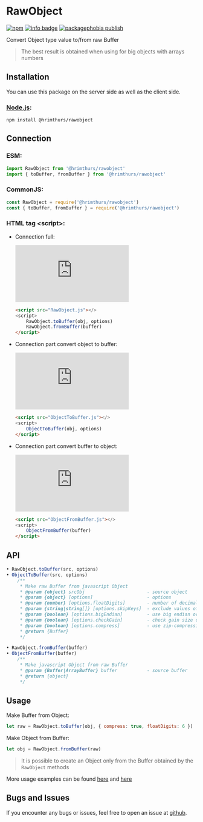 # RawObject

[![npm](https://img.shields.io/npm/v/@hrimthurs/rawobject.svg)](https://npmjs.com/@hrimthurs/rawobject)
[![info badge](https://img.shields.io/npm/dt/@hrimthurs/rawobject.svg)](http://npm-stat.com/charts.html?package=@hrimthurs/rawobject)
[![packagephobia publish](https://badgen.net/packagephobia/publish/@hrimthurs/rawobject)](https://bundlephobia.com/result?p=@hrimthurs/rawobject)

Convert Object type value to/from raw Buffer

> The best result is obtained when using for big objects with arrays numbers

## Installation

You can use this package on the server side as well as the client side.

### [Node.js](http://nodejs.org/):

~~~
npm install @hrimthurs/rawobject
~~~

## Connection

### ESM:

~~~ javascript
import RawObject from '@hrimthurs/rawobject'
import { toBuffer, fromBuffer } from '@hrimthurs/rawobject'
~~~

### CommonJS:

~~~ javascript
const RawObject = require('@hrimthurs/rawobject')
const { toBuffer, fromBuffer } = require('@hrimthurs/rawobject')
~~~

### HTML tag \<script\>:

* Connection full:

    [![GitHub file size in bytes](https://img.shields.io/github/size/hrimthurs/RawObject/dist/RawObject.js?label=RawObject.js)](https://github.com/hrimthurs/RawObject/blob/master/dist/RawObject.js)

    ~~~ html
    <script src="RawObject.js"></>
    <script>
        RawObject.toBuffer(obj, options)
        RawObject.fromBuffer(buffer)
    </script>
    ~~~

* Connection part convert object to buffer:

    [![GitHub file size in bytes](https://img.shields.io/github/size/hrimthurs/RawObject/dist/ObjectToBuffer.js?label=ObjectToBuffer.js)](https://github.com/hrimthurs/RawObject/blob/master/dist/ObjectToBuffer.js)

    ~~~ html
    <script src="ObjectToBuffer.js"></>
    <script>
        ObjectToBuffer(obj, options)
    </script>
    ~~~

* Connection part convert buffer to object:

    [![GitHub file size in bytes](https://img.shields.io/github/size/hrimthurs/RawObject/dist/ObjectFromBuffer.js?label=ObjectFromBuffer.js)](https://github.com/hrimthurs/RawObject/blob/master/dist/ObjectFromBuffer.js)

    ~~~ html
    <script src="ObjectFromBuffer.js"></>
    <script>
        ObjectFromBuffer(buffer)
    </script>
    ~~~

## API

~~~ javascript
• RawObject.toBuffer(src, options)
• ObjectToBuffer(src, options)
    /**
     * Make raw Buffer from javascript Object
     * @param {object} srcObj                       - source object
     * @param {object} [options]                    - options
     * @param {number} [options.floatDigits]        - number of decimal points of the float values (default: 0 → not change original value)
     * @param {string|string[]} [options.skipKeys]  - exclude values of fields by skipKeys name (default: [])
     * @param {boolean} [options.bigEndian]         - use big endian order (default: true)
     * @param {boolean} [options.checkGain]         - check gain size of transform num arrays (default: true)
     * @param {boolean} [options.compress]          - use zip-compression (default: true)
     * @return {Buffer}
     */

• RawObject.fromBuffer(buffer)
• ObjectFromBuffer(buffer)
    /**
     * Make javascript Object from raw Buffer
     * @param {Buffer|ArrayBuffer} buffer           - source buffer
     * @return {object}
     */
~~~

## Usage

Make Buffer from Object:

~~~ javascript
let raw = RawObject.toBuffer(obj, { compress: true, floatDigits: 6 })
~~~

Make Object from Buffer:

~~~ javascript
let obj = RawObject.fromBuffer(raw)
~~~

> It is possible to create an Object only from the Buffer obtained by the `RawObject` methods

More usage examples can be found [here](./examples/example.js) and [here](./examples/example.html)

## Bugs and Issues

If you encounter any bugs or issues, feel free to open an issue at
[github](https://github.com/hrimthurs/RawObject).

